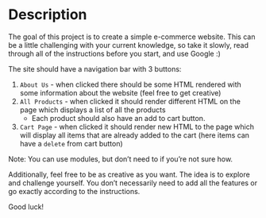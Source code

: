 # Description

The goal of this project is to create a simple e-commerce website. This can be a little challenging with your current knowledge, so take it slowly, read through all of the instructions before you start, and use Google :)

  

The site should have a navigation bar with 3 buttons:

1.  `About Us` - when clicked there should be some HTML rendered with some information about the website (feel free to get creative)
2.  `All Products` - when clicked it should render different HTML on the page which displays a list of all the products
	-  Each product should also have an add to cart button.
3.  `Cart Page` - when clicked it should render new HTML to the page which will display all items that are already added to the cart (here items can have a `delete` from cart button)

  

Note: You can use modules, but don’t need to if you’re not sure how.

  

Additionally, feel free to be as creative as you want. The idea is to explore and challenge yourself. You don’t necessarily need to add all the features or go exactly according to the instructions.

  

Good luck!